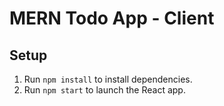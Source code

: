 # MERN Todo App - Client

## Setup
1. Run `npm install` to install dependencies.
2. Run `npm start` to launch the React app.
